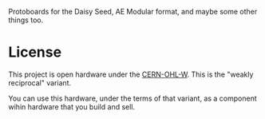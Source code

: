 Protoboards for the Daisy Seed, AE Modular format, and maybe some other things too.

# License
This project is open hardware under the [CERN-OHL-W](https://gitlab.com/ohwr/project/cernohl/-/wikis/uploads/82b567f43ce515395f7ddbfbad7a8806/cern_ohl_w_v2.txt). This is the "weakly reciprocal" variant.

You can use this hardware, under the terms of that variant, as a component wihin hardware that you build and sell.
